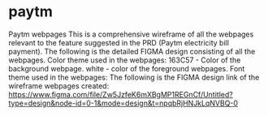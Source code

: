 # paytm
Paytm webpages
This is a comprehensive wireframe of all the webpages relevant to the feature suggested in the PRD (Paytm electricity bill payment).
The following is the detailed FIGMA design consisting of all the webpages.
Color theme used in the webpages:
163C57 -  Color of the background webpage.
white - color of the foreground webpages.
Font theme used in the webpages:
The following is the FIGMA design link of the wireframe webpages created:
https://www.figma.com/file/Zw5JzfeK6mXBgMP1REGnCf/Untitled?type=design&node-id=0-1&mode=design&t=npqbRjHNJkLqNVBQ-0
